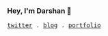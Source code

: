 ### Hey, I'm Darshan 👋

<p align="left">
  <samp>
    <a href="https://twitter.com/darshansrc">twitter</a> .
    <a href="https://darshansrc.vercel.app/blog">blog</a> .
    <a href="https://darshansrc.vercel.app">portfolio</a> 
  </samp>
</p>
